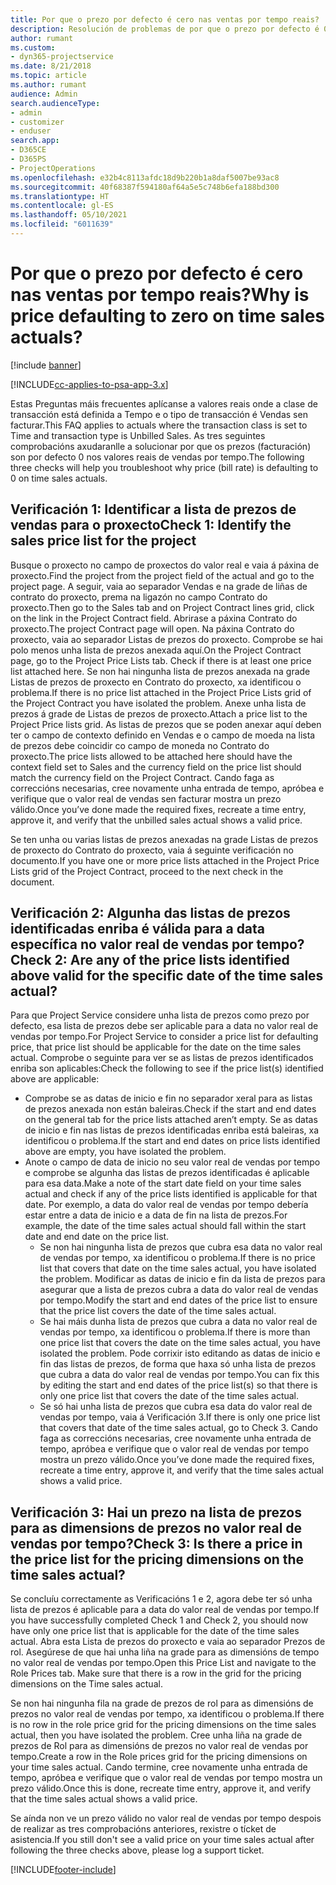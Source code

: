 ```yaml
---
title: Por que o prezo por defecto é cero nas ventas por tempo reais?
description: Resolución de problemas de por que o prezo por defecto é 0 nas vendas por tempo reais.
author: rumant
ms.custom:
- dyn365-projectservice
ms.date: 8/21/2018
ms.topic: article
ms.author: rumant
audience: Admin
search.audienceType:
- admin
- customizer
- enduser
search.app:
- D365CE
- D365PS
- ProjectOperations
ms.openlocfilehash: e32b4c8113afdc18d9b220b1a8daf5007be93ac8
ms.sourcegitcommit: 40f68387f594180af64a5e5c748b6efa188bd300
ms.translationtype: HT
ms.contentlocale: gl-ES
ms.lasthandoff: 05/10/2021
ms.locfileid: "6011639"
---
```

# <a name="why-is-price-defaulting-to-zero-on-time-sales-actuals"></a><span data-ttu-id="63d98-103">Por que o prezo por defecto é cero nas ventas por tempo reais?</span><span class="sxs-lookup"><span data-stu-id="63d98-103">Why is price defaulting to zero on time sales actuals?</span></span>

[!include [banner](../includes/psa-now-project-operations.md)]

[!INCLUDE[cc-applies-to-psa-app-3.x](../includes/cc-applies-to-psa-app-3x.md)]

<span data-ttu-id="63d98-104">Estas Preguntas máis frecuentes aplícanse a valores reais onde a clase de transacción está definida a Tempo e o tipo de transacción é Vendas sen facturar.</span><span class="sxs-lookup"><span data-stu-id="63d98-104">This FAQ applies to actuals where the transaction class is set to Time and transaction type is Unbilled Sales.</span></span> <span data-ttu-id="63d98-105">As tres seguintes comprobacións axudaranlle a solucionar por que os prezos (facturación) son por defecto 0 nos valores reais de vendas por tempo.</span><span class="sxs-lookup"><span data-stu-id="63d98-105">The following three checks will help you troubleshoot why price (bill rate) is defaulting to 0 on time sales actuals.</span></span>

## <a name="check-1-identify-the-sales-price-list-for-the-project"></a><span data-ttu-id="63d98-106">Verificación 1: Identificar a lista de prezos de vendas para o proxecto</span><span class="sxs-lookup"><span data-stu-id="63d98-106">Check 1: Identify the sales price list for the project</span></span>

<span data-ttu-id="63d98-107">Busque o proxecto no campo de proxectos do valor real e vaia á páxina de proxecto.</span><span class="sxs-lookup"><span data-stu-id="63d98-107">Find the project from the project field of the actual and go to the project page.</span></span> <span data-ttu-id="63d98-108">A seguir, vaia ao separador Vendas e na grade de liñas de contrato do proxecto, prema na ligazón no campo Contrato do proxecto.</span><span class="sxs-lookup"><span data-stu-id="63d98-108">Then go to the Sales tab and on Project Contract lines grid, click on the link in the Project Contract field.</span></span> <span data-ttu-id="63d98-109">Abrirase a páxina Contrato do proxecto.</span><span class="sxs-lookup"><span data-stu-id="63d98-109">The project Contract page will open.</span></span> <span data-ttu-id="63d98-110">Na páxina Contrato do proxecto, vaia ao separador Listas de prezos do proxecto. Comprobe se hai polo menos unha lista de prezos anexada aquí.</span><span class="sxs-lookup"><span data-stu-id="63d98-110">On the Project Contract page, go to the Project Price Lists tab. Check if there is at least one price list attached here.</span></span> <span data-ttu-id="63d98-111">Se non hai ningunha lista de prezos anexada na grade Listas de prezos de proxecto en Contrato do proxecto, xa identificou o problema.</span><span class="sxs-lookup"><span data-stu-id="63d98-111">If there is no price list attached in the Project Price Lists grid of the Project Contract you have isolated the problem.</span></span> <span data-ttu-id="63d98-112">Anexe unha lista de prezos á grade de Listas de prezos de proxecto.</span><span class="sxs-lookup"><span data-stu-id="63d98-112">Attach a price list to the Project Price lists grid.</span></span> <span data-ttu-id="63d98-113">As listas de prezos que se poden anexar aquí deben ter o campo de contexto definido en Vendas e o campo de moeda na lista de prezos debe coincidir co campo de moneda no Contrato do proxecto.</span><span class="sxs-lookup"><span data-stu-id="63d98-113">The price lists allowed to be attached here should have the context field set to Sales and the currency field on the price list should match the currency field on the Project Contract.</span></span> <span data-ttu-id="63d98-114">Cando faga as correccións necesarias, cree novamente unha entrada de tempo, apróbea e verifique que o valor real de vendas sen facturar mostra un prezo válido.</span><span class="sxs-lookup"><span data-stu-id="63d98-114">Once you’ve done made the required fixes, recreate a time entry, approve it, and verify that the unbilled sales actual shows a valid price.</span></span> 

<span data-ttu-id="63d98-115">Se ten unha ou varias listas de prezos anexadas na grade Listas de prezos de proxecto do Contrato do proxecto, vaia á seguinte verificación no documento.</span><span class="sxs-lookup"><span data-stu-id="63d98-115">If you have one or more price lists attached in the Project Price Lists grid of the Project Contract, proceed to the next check in the document.</span></span>

## <a name="check-2-are-any-of-the-price-lists-identified-above-valid-for-the-specific-date-of-the-time-sales-actual"></a><span data-ttu-id="63d98-116">Verificación 2: Algunha das listas de prezos identificadas enriba é válida para a data específica no valor real de vendas por tempo?</span><span class="sxs-lookup"><span data-stu-id="63d98-116">Check 2: Are any of the price lists identified above valid for the specific date of the time sales actual?</span></span>

<span data-ttu-id="63d98-117">Para que Project Service considere unha lista de prezos como prezo por defecto, esa lista de prezos debe ser aplicable para a data no valor real de vendas por tempo.</span><span class="sxs-lookup"><span data-stu-id="63d98-117">For Project Service to consider a price list for defaulting price, that price list should be applicable for the date on the time sales actual.</span></span> <span data-ttu-id="63d98-118">Comprobe o seguinte para ver se as listas de prezos identificados enriba son aplicables:</span><span class="sxs-lookup"><span data-stu-id="63d98-118">Check the following to see if the price list(s) identified above are applicable:</span></span>
- <span data-ttu-id="63d98-119">Comprobe se as datas de inicio e fin no separador xeral para as listas de prezos anexada non están baleiras.</span><span class="sxs-lookup"><span data-stu-id="63d98-119">Check if the start and end dates on the general tab for the price lists attached aren’t empty.</span></span> <span data-ttu-id="63d98-120">Se as datas de inicio e fin nas listas de prezos identificadas enriba está baleiras, xa identificou o problema.</span><span class="sxs-lookup"><span data-stu-id="63d98-120">If the start and end dates on price lists identified above are empty, you have isolated the problem.</span></span> 
- <span data-ttu-id="63d98-121">Anote o campo de data de inicio no seu valor real de vendas por tempo e comprobe se algunha das listas de prezos identificadas é aplicable para esa data.</span><span class="sxs-lookup"><span data-stu-id="63d98-121">Make a note of the start date field on your time sales actual and check if any of the price lists identified is applicable for that date.</span></span> <span data-ttu-id="63d98-122">Por exemplo, a data do valor real de vendas por tempo debería estar entre a data de inicio e a data de fin na lista de prezos.</span><span class="sxs-lookup"><span data-stu-id="63d98-122">For example, the date of the time sales actual should fall within the start date and end date on the price list.</span></span> 
    - <span data-ttu-id="63d98-123">Se non hai ningunha lista de prezos que cubra esa data no valor real de vendas por tempo, xa identificou o problema.</span><span class="sxs-lookup"><span data-stu-id="63d98-123">If there is no price list that covers that date on the time sales actual, you have isolated the problem.</span></span> <span data-ttu-id="63d98-124">Modificar as datas de inicio e fin da lista de prezos para asegurar que a lista de prezos cubra a data do valor real de vendas por tempo.</span><span class="sxs-lookup"><span data-stu-id="63d98-124">Modify the start and end dates of the price list to ensure that the price list covers the date of the time sales actual.</span></span> 
    - <span data-ttu-id="63d98-125">Se hai máis dunha lista de prezos que cubra a data no valor real de vendas por tempo, xa identificou o problema.</span><span class="sxs-lookup"><span data-stu-id="63d98-125">If there is more than one price list that covers the date on the time sales actual, you have isolated the problem.</span></span> <span data-ttu-id="63d98-126">Pode corrixir isto editando as datas de inicio e fin das listas de prezos, de forma que haxa só unha lista de prezos que cubra a data do valor real de vendas por tempo.</span><span class="sxs-lookup"><span data-stu-id="63d98-126">You can fix this by editing the start and end dates of the price list(s) so that there is only one price list that covers the date of the time sales actual.</span></span> 
    - <span data-ttu-id="63d98-127">Se só hai unha lista de prezos que cubra esa data do valor real de vendas por tempo, vaia á Verificación 3.</span><span class="sxs-lookup"><span data-stu-id="63d98-127">If there is only one price list that covers that date of the time sales actual, go to Check 3.</span></span>
<span data-ttu-id="63d98-128">Cando faga as correccións necesarias, cree novamente unha entrada de tempo, apróbea e verifique que o valor real de vendas por tempo mostra un prezo válido.</span><span class="sxs-lookup"><span data-stu-id="63d98-128">Once you’ve done made the required fixes, recreate a time entry, approve it, and verify that the time sales actual shows a valid price.</span></span>

## <a name="check-3-is-there-a-price-in-the-price-list-for-the-pricing-dimensions-on-the-time-sales-actual"></a><span data-ttu-id="63d98-129">Verificación 3: Hai un prezo na lista de prezos para as dimensions de prezos no valor real de vendas por tempo?</span><span class="sxs-lookup"><span data-stu-id="63d98-129">Check 3: Is there a price in the price list for the pricing dimensions on the time sales actual?</span></span>

<span data-ttu-id="63d98-130">Se concluíu correctamente as Verificacións 1 e 2, agora debe ter só unha lista de prezos é aplicable para a data do valor real de vendas por tempo.</span><span class="sxs-lookup"><span data-stu-id="63d98-130">If you have successfully completed Check 1 and Check 2, you should now have only one price list that is applicable for the date of the time sales actual.</span></span> <span data-ttu-id="63d98-131">Abra esta Lista de prezos do proxecto e vaia ao separador Prezos de rol. Asegúrese de que hai unha liña na grade para as dimensións de tempo no valor real de vendas por tempo.</span><span class="sxs-lookup"><span data-stu-id="63d98-131">Open this Price List and navigate to the Role Prices tab. Make sure that there is a row in the grid for the pricing dimensions on the Time sales actual.</span></span>

<span data-ttu-id="63d98-132">Se non hai ningunha fila na grade de prezos de rol para as dimensións de prezos no valor real de vendas por tempo, xa identificou o problema.</span><span class="sxs-lookup"><span data-stu-id="63d98-132">If there is no row in the role price grid for the pricing dimensions on the time sales actual, then you have isolated the problem.</span></span> <span data-ttu-id="63d98-133">Cree unha liña na grade de prezos de Rol para as dimensións de prezos no valor real de vendas por tempo.</span><span class="sxs-lookup"><span data-stu-id="63d98-133">Create a row in the Role prices grid for the pricing dimensions on your time sales actual.</span></span> <span data-ttu-id="63d98-134">Cando termine, cree novamente unha entrada de tempo, apróbea e verifique que o valor real de vendas por tempo mostra un prezo válido.</span><span class="sxs-lookup"><span data-stu-id="63d98-134">Once this is done, recreate time entry, approve it, and verify that the time sales actual shows a valid price.</span></span>

<span data-ttu-id="63d98-135">Se aínda non ve un prezo válido no valor real de vendas por tempo despois de realizar as tres comprobacións anteriores, rexistre o tícket de asistencia.</span><span class="sxs-lookup"><span data-stu-id="63d98-135">If you still don't see a valid price on your time sales actual after following the three checks above, please log a support ticket.</span></span> 



[!INCLUDE[footer-include](../includes/footer-banner.md)]